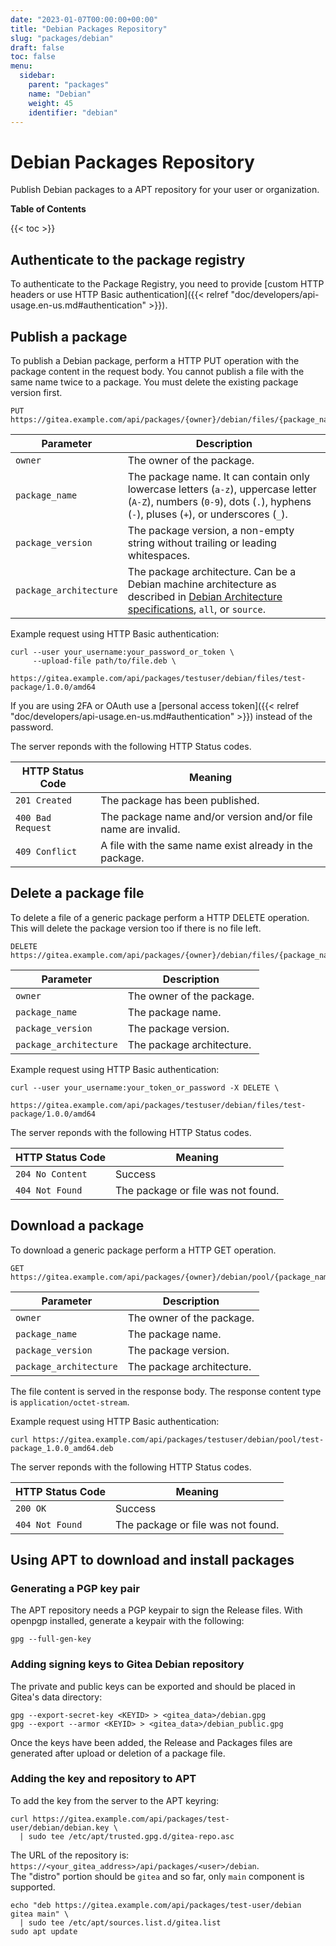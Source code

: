 ```yaml
---
date: "2023-01-07T00:00:00+00:00"
title: "Debian Packages Repository"
slug: "packages/debian"
draft: false
toc: false
menu:
  sidebar:
    parent: "packages"
    name: "Debian"
    weight: 45
    identifier: "debian"
---
```


# Debian Packages Repository

Publish Debian packages to a APT repository for your user or organization.

**Table of Contents**

{{< toc >}}

## Authenticate to the package registry

To authenticate to the Package Registry, you need to provide [custom HTTP headers or use HTTP Basic authentication]({{< relref "doc/developers/api-usage.en-us.md#authentication" >}}).

## Publish a package

To publish a Debian package, perform a HTTP PUT operation with the package content in the request body.
You cannot publish a file with the same name twice to a package. You must delete the existing package version first.

```
PUT https://gitea.example.com/api/packages/{owner}/debian/files/{package_name}/{package_version}/{package_architecture}
```

| Parameter              | Description |
| ---------------------  | ----------- |
| `owner`                | The owner of the package. |
| `package_name`         | The package name. It can contain only lowercase letters (`a-z`), uppercase letter (`A-Z`), numbers (`0-9`), dots (`.`), hyphens (`-`), pluses (`+`), or underscores (`_`). |
| `package_version`      | The package version, a non-empty string without trailing or leading whitespaces. |
| `package_architecture` | The package architecture. Can be a Debian machine architecture as described in [Debian Architecture specifications](https://www.debian.org/doc/debian-policy/ch-customized-programs.html#s-arch-spec), `all`, or `source`. |

Example request using HTTP Basic authentication:

```shell
curl --user your_username:your_password_or_token \
     --upload-file path/to/file.deb \
     https://gitea.example.com/api/packages/testuser/debian/files/test-package/1.0.0/amd64
```

If you are using 2FA or OAuth use a [personal access token]({{< relref "doc/developers/api-usage.en-us.md#authentication" >}}) instead of the password.

The server reponds with the following HTTP Status codes.

| HTTP Status Code  | Meaning |
| ----------------- | ------- |
| `201 Created`     | The package has been published. |
| `400 Bad Request` | The package name and/or version and/or file name are invalid. |
| `409 Conflict`    | A file with the same name exist already in the package. |

## Delete a package file

To delete a file of a generic package perform a HTTP DELETE operation. This will delete the package version too if there is no file left.

```
DELETE https://gitea.example.com/api/packages/{owner}/debian/files/{package_name}/{package_version}/{package_architecture}
```

| Parameter              | Description |
| ---------------------- | ----------- |
| `owner`                | The owner of the package. |
| `package_name`         | The package name. |
| `package_version`      | The package version. |
| `package_architecture` | The package architecture. |

Example request using HTTP Basic authentication:

```shell
curl --user your_username:your_token_or_password -X DELETE \
     https://gitea.example.com/api/packages/testuser/debian/files/test-package/1.0.0/amd64
```

The server reponds with the following HTTP Status codes.

| HTTP Status Code  | Meaning |
| ----------------- | ------- |
| `204 No Content`  | Success |
| `404 Not Found`   | The package or file was not found. |

## Download a package

To download a generic package perform a HTTP GET operation.

```
GET https://gitea.example.com/api/packages/{owner}/debian/pool/{package_name}_{package_version}_{package_architecture}.deb
```

| Parameter              | Description |
| ---------------------- | ----------- |
| `owner`                | The owner of the package. |
| `package_name`         | The package name. |
| `package_version`      | The package version. |
| `package_architecture` | The package architecture. |

The file content is served in the response body. The response content type is `application/octet-stream`.

Example request using HTTP Basic authentication:

```shell
curl https://gitea.example.com/api/packages/testuser/debian/pool/test-package_1.0.0_amd64.deb
```

The server reponds with the following HTTP Status codes.

| HTTP Status Code  | Meaning |
| ----------------- | ------- |
| `200 OK`          | Success |
| `404 Not Found`   | The package or file was not found. |

## Using APT to download and install packages

### Generating a PGP key pair

The APT repository needs a PGP keypair to sign the Release files. With openpgp installed, generate a keypair with the following:

```shell
gpg --full-gen-key
```

### Adding signing keys to Gitea Debian repository

The private and public keys can be exported and should be placed in Gitea's data directory:

```shell
gpg --export-secret-key <KEYID> > <gitea_data>/debian.gpg
gpg --export --armor <KEYID> > <gitea_data>/debian_public.gpg
```

Once the keys have been added, the Release and Packages files are generated after upload or deletion of a package file.

### Adding the key and repository to APT

To add the key from the server to the APT keyring:

```shell
curl https://gitea.example.com/api/packages/test-user/debian/debian.key \
  | sudo tee /etc/apt/trusted.gpg.d/gitea-repo.asc
```

The URL of the repository is: `https://<your_gitea_address>/api/packages/<user>/debian`.  
The "distro" portion should be `gitea` and so far, only `main` component is supported.

```shell
echo "deb https://gitea.example.com/api/packages/test-user/debian gitea main" \
  | sudo tee /etc/apt/sources.list.d/gitea.list
sudo apt update
```
